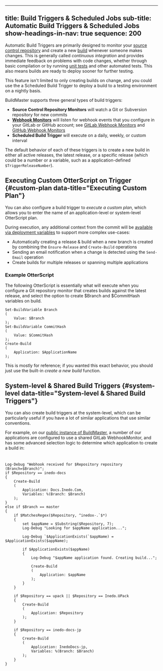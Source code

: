 
---
title: Build Triggers & Scheduled Jobs
sub-title: Automatic Build Triggers & Scheduled Jobs
show-headings-in-nav: true
sequence: 200
---
Automatic Build Triggers are primarily designed to monitor your [source control repository](/docs/buildmaster/builds/continuous-integration/source-control) and create a new [build](/docs/buildmaster/builds/overview) whenever someone makes changes. This is generally called *continuous integration* and provides immediate feedback on problems with code changes, whether through basic compilation or by running [unit tests](/docs/buildmaster/builds/tests/unit-tests) and other automated tests. This also means builds are ready to deploy sooner for further testing.

This feature isn't limited to only creating builds on change, and you could use the a Scheduled Build Trigger to deploy a build to a testing environment on a nightly basis.

BuildMaster supports three general types of build triggers:
 * **Source Control Repository Monitors**  will watch a Git or Subversion repository for new commits
 * **[Webhook Monitors](/docs/buildmaster/builds/continuous-integration/build-triggers-and-monitors/repository-hooks)** will listen for webhook events that you configure in your GitLab or GitHub account; see [GitLab Webhook Monitors](https://github.com/Inedo/inedox-git/wiki/configuring-gitlab-hooks) and [GitHub Webhook Monitors](https://github.com/Inedo/inedox-git/wiki/configuring-github-hooks)
 * **Scheduled Build Trigger** will execute on a daily, weekly, or custom interval

The default behavior of each of these triggers is to create a new build in either all active releases, the latest release, or a specific release (which could be a number or a variable, such as a application-defined `$TriggerReleaseNumber`). 

##  Executing Custom OtterScript on Trigger {#custom-plan data-title="Executing Custom Plan"}
You  can also configure a build trigger to *execute a custom plan*, which allows you to enter the name of an application-level or system-level OtterScript plan.

During execution, any additional context from the commit will be  [available via deployment variables](https://docs.inedo.com/docs/buildmaster/builds/continuous-integration/build-triggers-and-monitors/repository-monitors#ci-plans)  to support more complex use-cases:

-   Automatically creating a release & build when a new branch is created by combining the  `Ensure-Release`  and  `Create-Build`  operations
-   Sending an email notification when a change is detected using the  `Send-Email`  operation
-   Create builds for multiple releases or spanning multiple applications

### Example OtterScript 
The following OtterScript is essentially what will execute when you configure a Git repository monitor that creates builds against the latest release, and select the option to create $Branch and $CommitHash variables on build. 
```
Set-BuildVariable Branch
(
    Value: $Branch
);
Set-BuildVariable CommitHash
(
    Value: $CommitHash
);
Create-Build
(
    Application: $ApplicationName
);
```
This is mostly for reference; if you wanted this exact behavior, you should just use the built-in *create a new build* function.

##  System-level & Shared Build Triggers {#system-level data-title="System-level & Shared Build Triggers"}
You can also create build triggers at the system-level, which can be particularly useful if you have a lot of similar applications that use similar conventions.

For example, on our [public instance of BuildMaster](https://buildmaster.inedo.com/), a number of our applications are configured to use a shared  GitLab WebhookMonitor, and has some advanced selection logic to determine which application to create a build in: 

#
````
Log-Debug "Webhook received for $Repository repository (Branch=$Branch)";
if $Repository == inedo-docs
{
    Create-Build
    (
        Application: Docs.Inedo.Com,
        Variables: %(Branch: $Branch)
    );
}
else if $Branch == master
{
    if $MatchesRegex($Repository, ^inedox-.`$*)
    {
        set $appName = $Substring($Repository, 7);
        Log-Debug "Looking for $appName application...";
    
        Log-Debug `$ApplicationExists(`$appName) = $ApplicationExists($appName);
    
        if $ApplicationExists($appName)
        {
            Log-Debug "$appName application found. Creating build...";
        
            Create-Build
            (
                Application: $appName
            );
        }
    }
    
    if $Repository == upack || $Repository == Inedo.UPack
    {
        Create-Build
        (
            Application: $Repository
        );
    }
    
    if $Repository == inedo-docs-jp
    {
        Create-Build
        (
            Application: InedoDocs-jp,
            Variables: %(Branch: $Branch)
        );
    }
}
````
